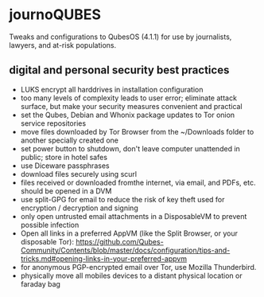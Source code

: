 journoQUBES
=========================

Tweaks and configurations to QubesOS (4.1.1) for use by journalists, lawyers, and at-risk populations.

digital and personal security best practices
--------
- LUKS encrypt all harddrives in installation configuration
- too many levels of complexity leads to user error; eliminate attack surface, but make your security measures convenient and practical
- set the Qubes, Debian and Whonix package updates to Tor onion service repositories
- move files downloaded by Tor Browser from the ~/Downloads folder to another specially created one
- set power button to shutdown, don't leave computer unattended in public; store in hotel safes
- use Diceware passphrases
- download files securely using scurl
- files received or downloaded fromthe internet, via email, and PDFs, etc. should be opened in a DVM
- use split-GPG for email to reduce the risk of key theft used for encryption / decryption and signing
- only open untrusted email attachments in a DisposableVM to prevent possible infection
- Open all links in a preferred AppVM (like the Split Browser, or your disposable Tor): https://github.com/Qubes-Community/Contents/blob/master/docs/configuration/tips-and-tricks.md#opening-links-in-your-preferred-appvm
- for anonymous PGP-encrypted email over Tor, use Mozilla Thunderbird.
- physically move all mobiles devices to a distant physical location or faraday bag
